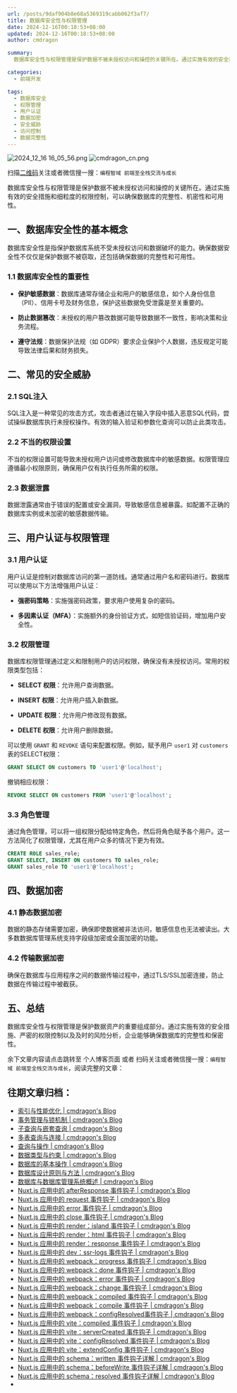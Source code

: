 ```yaml
---
url: /posts/9daf904b8e68a5369319cabb062f3af7/
title: 数据库安全性与权限管理
date: 2024-12-16T00:18:53+08:00
updated: 2024-12-16T00:18:53+08:00
author: cmdragon

summary:
  数据库安全性与权限管理是保护数据不被未授权访问和操控的关键所在。通过实施有效的安全措施和细粒度的权限控制，可以确保数据库的完整性、机密性和可用性。

categories:
  - 前端开发

tags:
  - 数据库安全
  - 权限管理
  - 用户认证
  - 数据加密
  - 安全威胁
  - 访问控制
  - 数据完整性
---
```


<img src="https://static.cmdragon.cn/blog/images/2024_12_16 16_05_56.png@blog" title="2024_12_16 16_05_56.png" alt="2024_12_16 16_05_56.png"/>

<img src="https://api2.cmdragon.cn/upload/cmder/20250304_012821924.jpg" title="cmdragon_cn.png" alt="cmdragon_cn.png"/>


扫描[二维码](https://api2.cmdragon.cn/upload/cmder/20250304_012821924.jpg)关注或者微信搜一搜：`编程智域 前端至全栈交流与成长`



数据库安全性与权限管理是保护数据不被未授权访问和操控的关键所在。通过实施有效的安全措施和细粒度的权限控制，可以确保数据库的完整性、机密性和可用性。


## 一、数据库安全性的基本概念

数据库安全性是指保护数据库系统不受未授权访问和数据破坏的能力。确保数据安全性不仅仅是保护数据不被窃取，还包括确保数据的完整性和可用性。

### 1.1 数据库安全性的重要性

- **保护敏感数据**：数据库通常存储企业和用户的敏感信息，如个人身份信息（PII）、信用卡号及财务信息，保护这些数据免受泄露是至关重要的。

- **防止数据篡改**：未授权的用户篡改数据可能导致数据不一致性，影响决策和业务流程。

- **遵守法规**：数据保护法规（如 GDPR）要求企业保护个人数据，违反规定可能导致法律后果和财务损失。

## 二、常见的安全威胁

### 2.1 SQL注入

SQL注入是一种常见的攻击方式，攻击者通过在输入字段中插入恶意SQL代码，尝试操纵数据库执行未授权操作。有效的输入验证和参数化查询可以防止此类攻击。

### 2.2 不当的权限设置

不当的权限设置可能导致未授权用户访问或修改数据库中的敏感数据。权限管理应遵循最小权限原则，确保用户仅有执行任务所需的权限。

### 2.3 数据泄露

数据泄露通常由于错误的配置或安全漏洞，导致敏感信息被暴露。如配置不正确的数据库实例或未加密的敏感数据传输。

## 三、用户认证与权限管理

### 3.1 用户认证

用户认证是控制对数据库访问的第一道防线。通常通过用户名和密码进行。数据库可以使用以下方法增强用户认证：

- **强密码策略**：实施强密码政策，要求用户使用复杂的密码。

- **多因素认证（MFA）**：实施额外的身份验证方式，如短信验证码，增加用户安全性。

### 3.2 权限管理

数据库权限管理通过定义和限制用户的访问权限，确保没有未授权访问。常用的权限类型包括：

- **SELECT 权限**：允许用户查询数据。
  
- **INSERT 权限**：允许用户插入新数据。

- **UPDATE 权限**：允许用户修改现有数据。

- **DELETE 权限**：允许用户删除数据。

可以使用 `GRANT` 和 `REVOKE` 语句来配置权限。例如，赋予用户 `user1` 对 `customers` 表的SELECT权限：

```sql
GRANT SELECT ON customers TO 'user1'@'localhost';
```

撤销相应权限：

```sql
REVOKE SELECT ON customers FROM 'user1'@'localhost';
```

### 3.3 角色管理

通过角色管理，可以将一组权限分配给特定角色，然后将角色赋予各个用户。这一方法简化了权限管理，尤其在用户众多的情况下更为有效。

```sql
CREATE ROLE sales_role;
GRANT SELECT, INSERT ON customers TO sales_role;
GRANT sales_role TO 'user1'@'localhost';
```

## 四、数据加密

### 4.1 静态数据加密

数据的静态存储需要加密，确保即使数据被非法访问，敏感信息也无法被读出。大多数数据库管理系统支持字段级加密或全面加密的功能。

### 4.2 传输数据加密

确保在数据库与应用程序之间的数据传输过程中，通过TLS/SSL加密连接，防止数据在传输过程中被截获。

## 五、总结

数据库安全性与权限管理是保护数据资产的重要组成部分。通过实施有效的安全措施、严密的权限控制以及及时的风险分析，企业能够确保数据库的完整性和保密性。

余下文章内容请点击跳转至 个人博客页面 或者 扫码关注或者微信搜一搜：`编程智域 前端至全栈交流与成长`，阅读完整的文章：

## 往期文章归档：

- [索引与性能优化 | cmdragon's Blog](https://blog.cmdragon.cn/posts/0fd4e9a4123a/)
- [事务管理与锁机制 | cmdragon's Blog](https://blog.cmdragon.cn/posts/21e8e33b5a0c/)
- [子查询与嵌套查询 | cmdragon's Blog](https://blog.cmdragon.cn/posts/ef7711d5077d/)
- [多表查询与连接 | cmdragon's Blog](https://blog.cmdragon.cn/posts/cbc5ebea2633/)
- [查询与操作 | cmdragon's Blog](https://blog.cmdragon.cn/posts/45016c6a3d2d/)
- [数据类型与约束 | cmdragon's Blog](https://blog.cmdragon.cn/posts/1aff87ac2263/)
- [数据库的基本操作 | cmdragon's Blog](https://blog.cmdragon.cn/posts/541c699d86de/)
- [数据库设计原则与方法 | cmdragon's Blog](https://blog.cmdragon.cn/posts/daf29831e102/)
- [数据库与数据库管理系统概述 | cmdragon's Blog](https://blog.cmdragon.cn/posts/dc1046549846/)
- [Nuxt.js 应用中的 afterResponse 事件钩子 | cmdragon's Blog](https://blog.cmdragon.cn/posts/d64fddbcad54/)
- [Nuxt.js 应用中的 request 事件钩子 | cmdragon's Blog](https://blog.cmdragon.cn/posts/0c461d69ac0d/)
- [Nuxt.js 应用中的 error 事件钩子 | cmdragon's Blog](https://blog.cmdragon.cn/posts/1bd4e4574b1a/)
- [Nuxt.js 应用中的 close 事件钩子 | cmdragon's Blog](https://blog.cmdragon.cn/posts/0bb0cade5fa2/)
- [Nuxt.js 应用中的 render：island 事件钩子 | cmdragon's Blog](https://blog.cmdragon.cn/posts/47bf55a8b641/)
- [Nuxt.js 应用中的 render：html 事件钩子 | cmdragon's Blog](https://blog.cmdragon.cn/posts/0f91c080fd2c/)
- [Nuxt.js 应用中的 render：response 事件钩子 | cmdragon's Blog](https://blog.cmdragon.cn/posts/3ce5250cec36/)
- [Nuxt.js 应用中的 dev：ssr-logs 事件钩子 | cmdragon's Blog](https://blog.cmdragon.cn/posts/1b63f35eebe8/)
- [Nuxt.js 应用中的 webpack：progress 事件钩子 | cmdragon's Blog](https://blog.cmdragon.cn/posts/533d23bcbe61/)
- [Nuxt.js 应用中的 webpack：done 事件钩子 | cmdragon's Blog](https://blog.cmdragon.cn/posts/3e8fa49cbd4b/)
- [Nuxt.js 应用中的 webpack：error 事件钩子 | cmdragon's Blog](https://blog.cmdragon.cn/posts/0fb47ad58e14/)
- [Nuxt.js 应用中的 webpack：change 事件钩子 | cmdragon's Blog](https://blog.cmdragon.cn/posts/43a57e843f48/)
- [Nuxt.js 应用中的 webpack：compiled 事件钩子 | cmdragon's Blog](https://blog.cmdragon.cn/posts/0b6ec5ce3d59/)
- [Nuxt.js 应用中的 webpack：compile 事件钩子 | cmdragon's Blog](https://blog.cmdragon.cn/posts/7336c7f0809e/)
- [Nuxt.js 应用中的 webpack：configResolved事件钩子 | cmdragon's Blog](https://blog.cmdragon.cn/posts/afe62aeeaf6f/)
- [Nuxt.js 应用中的 vite：compiled 事件钩子 | cmdragon's Blog](https://blog.cmdragon.cn/posts/973541933f38/)
- [Nuxt.js 应用中的 vite：serverCreated 事件钩子 | cmdragon's Blog](https://blog.cmdragon.cn/posts/ab7710befd8e/)
- [Nuxt.js 应用中的 vite：configResolved 事件钩子 | cmdragon's Blog](https://blog.cmdragon.cn/posts/1266785cead8/)
- [Nuxt.js 应用中的 vite：extendConfig 事件钩子 | cmdragon's Blog](https://blog.cmdragon.cn/posts/e1ea2c9a1566/)
- [Nuxt.js 应用中的 schema：written 事件钩子详解 | cmdragon's Blog](https://blog.cmdragon.cn/posts/11121d82a55c/)
- [Nuxt.js 应用中的 schema：beforeWrite 事件钩子详解 | cmdragon's Blog](https://blog.cmdragon.cn/posts/14f648e6cb9f/)
- [Nuxt.js 应用中的 schema：resolved 事件钩子详解 | cmdragon's Blog](https://blog.cmdragon.cn/posts/c343331f3f06/)
-


